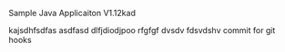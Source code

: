 
Sample Java Applicaiton V1.12kad

kajsdhfsdfas
asdfasd
dlfjdiodjpoo
rfgfgf
dvsdv
fdsvdshv
commit for git hooks
